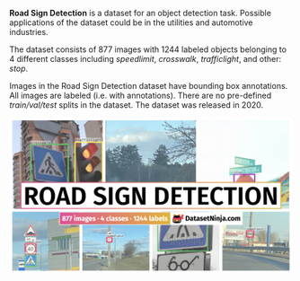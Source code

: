 **Road Sign Detection** is a dataset for an object detection task. Possible applications of the dataset could be in the utilities and automotive industries. 

The dataset consists of 877 images with 1244 labeled objects belonging to 4 different classes including *speedlimit*, *crosswalk*, *trafficlight*, and other: *stop*.

Images in the Road Sign Detection dataset have bounding box annotations. All images are labeled (i.e. with annotations). There are no pre-defined <i>train/val/test</i> splits in the dataset. The dataset was released in 2020.

<img src="https://github.com/dataset-ninja/road-sign-detection/raw/main/visualizations/poster.png">
